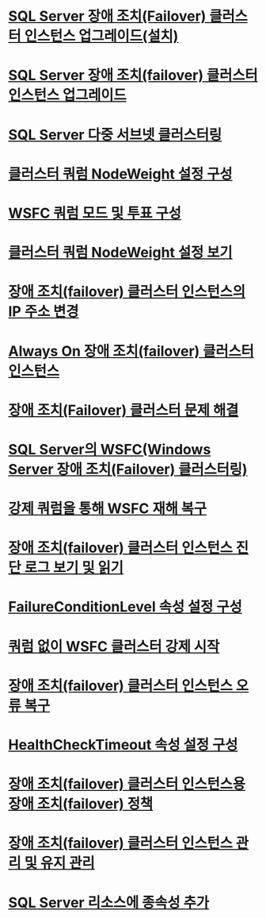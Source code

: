 # [SQL Server 장애 조치(Failover) 클러스터 인스턴스 업그레이드(설치)](upgrade-a-sql-server-failover-cluster-instance-setup.md)
# [SQL Server 장애 조치(failover) 클러스터 인스턴스 업그레이드](upgrade-a-sql-server-failover-cluster-instance.md)
# [SQL Server 다중 서브넷 클러스터링](sql-server-multi-subnet-clustering-sql-server.md)
# [클러스터 쿼럼 NodeWeight 설정 구성](configure-cluster-quorum-nodeweight-settings.md)
# [WSFC 쿼럼 모드 및 투표 구성](wsfc-quorum-modes-and-voting-configuration-sql-server.md)
# [클러스터 쿼럼 NodeWeight 설정 보기](view-cluster-quorum-nodeweight-settings.md)
# [장애 조치(failover) 클러스터 인스턴스의 IP 주소 변경](change-the-ip-address-of-a-failover-cluster-instance.md)
# [Always On 장애 조치(failover) 클러스터 인스턴스](always-on-failover-cluster-instances-sql-server.md)
# [장애 조치(Failover) 클러스터 문제 해결](failover-cluster-troubleshooting.md)
# [SQL Server의 WSFC(Windows Server 장애 조치(Failover) 클러스터링)](windows-server-failover-clustering-wsfc-with-sql-server.md)
# [강제 쿼럼을 통해 WSFC 재해 복구](wsfc-disaster-recovery-through-forced-quorum-sql-server.md)
# [장애 조치(failover) 클러스터 인스턴스 진단 로그 보기 및 읽기](view-and-read-failover-cluster-instance-diagnostics-log.md)
# [FailureConditionLevel 속성 설정 구성](configure-failureconditionlevel-property-settings.md)
# [쿼럼 없이 WSFC 클러스터 강제 시작](force-a-wsfc-cluster-to-start-without-a-quorum.md)
# [장애 조치(failover) 클러스터 인스턴스 오류 복구](recover-from-failover-cluster-instance-failure.md)
# [HealthCheckTimeout 속성 설정 구성](configure-healthchecktimeout-property-settings.md)
# [장애 조치(failover) 클러스터 인스턴스용 장애 조치(failover) 정책](failover-policy-for-failover-cluster-instances.md)
# [장애 조치(failover) 클러스터 인스턴스 관리 및 유지 관리](failover-cluster-instance-administration-and-maintenance.md)
# [SQL Server 리소스에 종속성 추가](add-dependencies-to-a-sql-server-resource.md)
